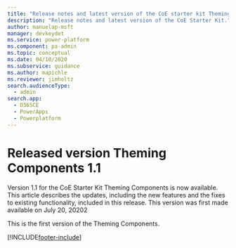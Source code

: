 ```yaml
---
title: "Release notes and latest version of the CoE starter kit Theming Components | MicrosoftDocs"
description: "Release notes and latest version of the CoE Starter Kit."
author: manuelap-msft
manager: devkeydet
ms.service: power-platform
ms.component: pa-admin
ms.topic: conceptual
ms.date: 04/10/2020
ms.subservice: guidance
ms.author: mapichle
ms.reviewer: jimholtz
search.audienceType: 
  - admin
search.app: 
  - D365CE
  - PowerApps
  - Powerplatform
---
```


# Released version Theming Components 1.1

Version 1.1 for the CoE Starter Kit Theming Components is now available. This article describes the updates, including the new features and the fixes to existing functionality, included in this release. This version was first made available on July 20, 20202

This is the first version of the Theming Components.

[!INCLUDE[footer-include](../../../includes/footer-banner.md)]